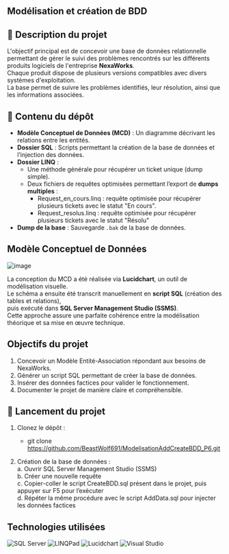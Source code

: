 ## Modélisation et création de BDD  

## 📝 Description du projet  

L'objectif principal est de concevoir une base de données relationnelle permettant de gérer le suivi des problèmes rencontrés sur les différents produits logiciels de l'entreprise **NexaWorks**.  
Chaque produit dispose de plusieurs versions compatibles avec divers systèmes d'exploitation.  
La base permet de suivre les problèmes identifiés, leur résolution, ainsi que les informations associées.


## 📁 Contenu du dépôt  

- **Modèle Conceptuel de Données (MCD)** : Un diagramme décrivant les relations entre les entités.
- **Dossier SQL** : Scripts permettant la création de la base de données et l’injection des données.
- **Dossier LINQ** :
  - Une méthode générale pour récupérer un ticket unique (dump simple).
  - Deux fichiers de requêtes optimisées permettant l’export de **dumps multiples** :
    - Request_en_cours.linq : requête optimisée pour récupérer plusieurs tickets avec le statut "En cours".
    - Request_resolus.linq : requête optimisée pour récupérer plusieurs tickets avec le statut "Résolu"
- **Dump de la base** : Sauvegarde `.bak` de la base de données.


## Modèle Conceptuel de Données  

![image](https://github.com/user-attachments/assets/8d2c3730-c282-4683-8b37-b6acf79f8994)  

La conception du MCD a été réalisée via **Lucidchart**, un outil de modélisation visuelle.  
Le schéma a ensuite été transcrit manuellement en **script SQL** (création des tables et relations),  
puis exécuté dans **SQL Server Management Studio (SSMS)**.  
Cette approche assure une parfaite cohérence entre la modélisation théorique et sa mise en œuvre technique.


## Objectifs du projet  

1. Concevoir un Modèle Entité-Association répondant aux besoins de NexaWorks.  
2. Générer un script SQL permettant de créer la base de données.  
3. Insérer des données factices pour valider le fonctionnement.  
4. Documenter le projet de manière claire et compréhensible.  


## 🚀 Lancement du projet  

1. Clonez le dépôt :
    - git clone https://github.com/BeastWolf691/ModelisationAddCreateBDD_P6.git

2. Création de la base de données :  
  a. Ouvrir SQL Server Management Studio (SSMS)  
  b. Créer une nouvelle requête  
  c. Copier-coller le script CreateBDD.sql présent dans le projet, puis appuyer sur F5 pour l’exécuter  
  d. Répéter la même procédure avec le script AddData.sql pour injecter les données factices  


## Technologies utilisées  

<p align="left"> 
  <img src="https://img.shields.io/badge/SQL%20Server-CC2927?style=for-the-badge&logo=microsoftsqlserver&logoColor=white" alt="SQL Server" /> 
  <img src="https://img.shields.io/badge/LINQPad-006400?style=for-the-badge&logo=data&logoColor=white" alt="LINQPad" /> 
  <img src="https://img.shields.io/badge/Lucidchart-FF8000?style=for-the-badge&logo=lucidchart&logoColor=white" alt="Lucidchart" /> 
  <img src="https://img.shields.io/badge/Visual%20Studio-5C2D91?style=for-the-badge&logo=visualstudio&logoColor=white" alt="Visual Studio"/> </p> 
  
